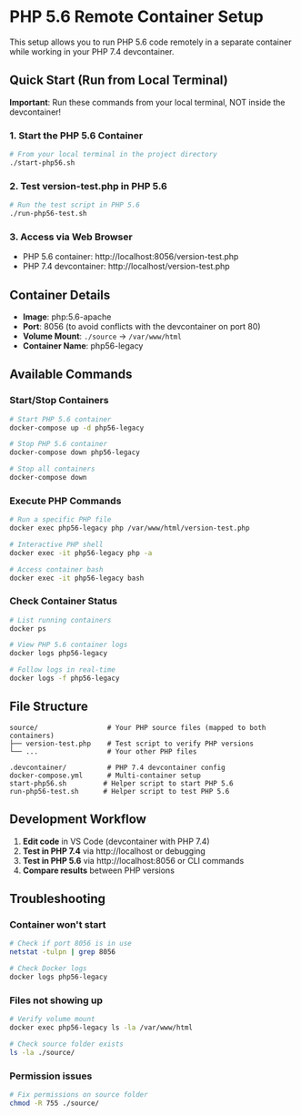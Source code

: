 # PHP 5.6 Remote Container Setup

This setup allows you to run PHP 5.6 code remotely in a separate container while working in your PHP 7.4 devcontainer.

## Quick Start (Run from Local Terminal)

**Important**: Run these commands from your local terminal, NOT inside the devcontainer!

### 1. Start the PHP 5.6 Container
```bash
# From your local terminal in the project directory
./start-php56.sh
```

### 2. Test version-test.php in PHP 5.6
```bash
# Run the test script in PHP 5.6
./run-php56-test.sh
```

### 3. Access via Web Browser
- PHP 5.6 container: http://localhost:8056/version-test.php
- PHP 7.4 devcontainer: http://localhost/version-test.php

## Container Details

- **Image**: php:5.6-apache
- **Port**: 8056 (to avoid conflicts with the devcontainer on port 80)
- **Volume Mount**: `./source` → `/var/www/html`
- **Container Name**: php56-legacy

## Available Commands

### Start/Stop Containers
```bash
# Start PHP 5.6 container
docker-compose up -d php56-legacy

# Stop PHP 5.6 container
docker-compose down php56-legacy

# Stop all containers
docker-compose down
```

### Execute PHP Commands
```bash
# Run a specific PHP file
docker exec php56-legacy php /var/www/html/version-test.php

# Interactive PHP shell
docker exec -it php56-legacy php -a

# Access container bash
docker exec -it php56-legacy bash
```

### Check Container Status
```bash
# List running containers
docker ps

# View PHP 5.6 container logs
docker logs php56-legacy

# Follow logs in real-time
docker logs -f php56-legacy
```

## File Structure

```
source/                 # Your PHP source files (mapped to both containers)
├── version-test.php    # Test script to verify PHP versions
└── ...                 # Your other PHP files

.devcontainer/          # PHP 7.4 devcontainer config
docker-compose.yml      # Multi-container setup
start-php56.sh         # Helper script to start PHP 5.6
run-php56-test.sh      # Helper script to test PHP 5.6
```

## Development Workflow

1. **Edit code** in VS Code (devcontainer with PHP 7.4)
2. **Test in PHP 7.4** via http://localhost or debugging
3. **Test in PHP 5.6** via http://localhost:8056 or CLI commands
4. **Compare results** between PHP versions

## Troubleshooting

### Container won't start
```bash
# Check if port 8056 is in use
netstat -tulpn | grep 8056

# Check Docker logs
docker logs php56-legacy
```

### Files not showing up
```bash
# Verify volume mount
docker exec php56-legacy ls -la /var/www/html

# Check source folder exists
ls -la ./source/
```

### Permission issues
```bash
# Fix permissions on source folder
chmod -R 755 ./source/
```
